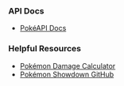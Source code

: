 ### API Docs
* [PokéAPI Docs](https://pokeapi.co/docs/v2)
<!-- * [NAME](URL) -->

### Helpful Resources
* [Pokémon Damage Calculator](https://calc.pokemonshowdown.com/)
* [Pokémon Showdown GitHub](https://github.com/smogon/Pokemon-Showdown)
<!-- * [NAME](URL) -->